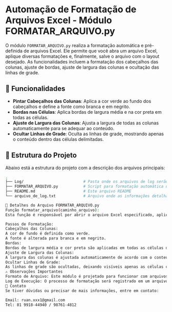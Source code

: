 # Automação de Formatação de Arquivos Excel - Módulo FORMATAR_ARQUIVO.py

O módulo `FORMATAR_ARQUIVO.py` realiza a formatação automática e pré-definida de arquivos Excel. Ele permite que você abra um arquivo Excel, aplique diversas formatações e, finalmente, salve o arquivo com o layout desejado. As funcionalidades incluem a formatação dos cabeçalhos das colunas, ajuste de bordas, ajuste de largura das colunas e ocultação das linhas de grade.

## 🚀 Funcionalidades

- **Pintar Cabeçalhos das Colunas**: Aplica a cor verde ao fundo dos cabeçalhos e define a fonte como branca e em negrito.
- **Bordas nas Células**: Aplica bordas de largura média e na cor preta em todas as células.
- **Ajuste de Largura das Colunas**: Ajusta a largura de todas as colunas automaticamente para se adequar ao conteúdo.
- **Ocultar Linhas de Grade**: Oculta as linhas de grade, mostrando apenas o conteúdo dentro das células delimitadas.

## 📂 Estrutura do Projeto

Abaixo está a estrutura do projeto com a descrição dos arquivos principais:

```bash
.
├── Log/                          # Pasta onde os arquivos de log serão armazenados
├── FORMATAR_ARQUIVO.py           # Script para formatação automática de arquivos Excel
├── README.md                     # Este arquivo README
└── arquivo_de_log.txt            # Arquivo onde as informações detalhadas de log serão salvas

📝 Detalhes do Arquivo FORMATAR_ARQUIVO.py
Função formatar_arquivo(caminho_arquivo):
Esta função é responsável por abrir o arquivo Excel especificado, aplicar todas as formatações automáticas e salvar o arquivo de volta.

Passos de Formatação:
Cabeçalhos das Colunas:
A cor de fundo é definida como verde.
A fonte é alterada para branca e em negrito.
Bordas:
Bordas de largura média e cor preta são aplicadas em todas as células do arquivo Excel.
Ajuste de Largura das Colunas:
A largura das colunas é ajustada automaticamente de acordo com o conteúdo das células.
Ocultar Linhas de Grade:
As linhas de grade são ocultadas, deixando visíveis apenas as células com conteúdo.
⚠️ Observações Importantes
Formato de Arquivo: Este módulo é projetado para funcionar com arquivos Excel suportados pela biblioteca openpyxl.
Log de Execução: O processo de formatação será registrado em um arquivo de log, armazenado na pasta Log/.
📧 Contato
Se tiver dúvidas ou precisar de mais informações, entre em contato:

Email: ruan.xxx1@gmail.com
Tel: 81 9918-44940 / 98761-4812


